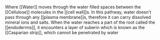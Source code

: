 Where [[Water]] moves through the water filled spaces between the [[Cellulose]] molecules in the [[cell wall]]s. In this pathway, water doesn't pass through any [[plasma membrane]]s, therefore it can carry dissolved mineral ions and salts. When the water reaches a part of the root called the [[endodermis]], it encounters a layer of suberin which is known as the [[Casparian strip]], which cannot be penetrated by water


